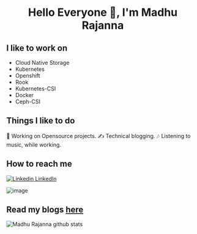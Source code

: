 
 <h1 align="center">Hello Everyone 👋, I'm Madhu Rajanna</h1> <p align="left"></p>

## I like to work on

 * Cloud Native Storage
 * Kubernetes
 * Openshift
 * Rook
 * Kubernetes-CSI
 * Docker
 * Ceph-CSI

## Things I like to do

🔭 Working on Opensource projects.
✍ Technical blogging.
🎶 Listening to music, while working.

## How to reach me

[![Linkedin](https://i.stack.imgur.com/gVE0j.png) LinkedIn](https://www.linkedin.com/in/madhu-r-4a551573/)


![image](https://img.shields.io/twitter/follow/madhupr007?style=social)

## Read my blogs [here](https://mrajanna.com)

![Madhu Rajanna github
stats](https://github-readme-stats.vercel.app/api?username=Madhu-1)
